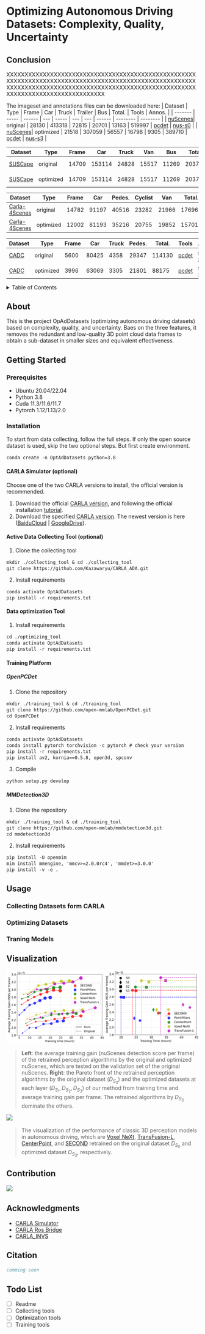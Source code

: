 # Optimizing Autonomous Driving Datasets: Complexity, Quality, Uncertainty

## Conclusion
XXXXXXXXXXXXXXXXXXXXXXXXXXXXXXXXXXXXXXXXXXXXXXXXXXXXXXXXXXXXXXXXXXXXXXXXXXXXXXXXXXXXXXXXXXXXXXXXXXXXXXXXXXXXXXXXXXXXXXXXXXXXXXXXXXXXXXXXXXXXXXXXXXXXXXXXXXXXXXXXXXXXXXXXXXXXXXXXXXXXXXX

The imageset and annotations files can be downloaded here:
| Dataset | Type | Frame | Car | Truck | Trailer | Bus | Total. | Tools | Annos. |
| ------- | ----- | ------ | --- | ----- | --- | --- | ------ | -------- | -------- |
| [nuScenes](https://www.nuscenes.org/)| original | 28130  | 413318 | 72815 | 20701 | 13163 | 519997 | [pcdet](https://github.com/open-mmlab/OpenPCDet) | [nus-s0]() |
| [nuScenes](https://www.nuscenes.org/)| optimized | 21518  | 307059 | 56557 | 16798 | 9305 | 389710 | [pcdet](https://github.com/open-mmlab/OpenPCDet) | [nus-s3]() |

| Dataset | Type | Frame | Car | Truck | Van | Bus | Total. | Tools | Annos. |
| ------- | ----- | ------ | --- | ----- | --- | --- | ------ | -------- | -------- |
| [SUSCape](https://suscape.net/home) | original | 14709 | 153114 | 24828 | 15517 | 11269 | 203728 | [mmdet3d](https://github.com/naurril/mmdetection3d) | [sus-s0]() |
| [SUSCape](https://suscape.net/home) | optimized | 14709 | 153114 | 24828 | 15517 | 11269 | 203728 | [mmdet3d](https://github.com/naurril/mmdetection3d) | [sus-s3]() |

| Dataset | Type | Frame | Car | Pedes. | Cyclist | Van | Total. | Tools | Annos. |
| ------- | ----- | ------ | --- | ----- | --- | --- | ------ | -------- | -------- |
| [Carla-4Scenes](https://www.kaggle.com/datasets/ghosnp/carla-4scenes) | original | 14782 | 91197 | 40516 | 23282 | 21966 | 176961 | [pcdet](https://github.com/Kazawaryu/pcdet) | [sus-s0]() |
| [Carla-4Scenes](https://www.kaggle.com/datasets/ghosnp/carla-4scenes) | optimized | 12002 | 81193 | 35216 | 20755 | 19852 | 157016 | [pcdet](https://github.com/Kazawaryu/pcdet) | [sus-s3]() |


| Dataset | Type | Frame | Car | Truck | Pedes. | Total. | Tools | Annos. |
| ------- | ----- | ------ | --- | ----- | --- | ------ | -------- | -------- |
| [CADC](http://cadcd.uwaterloo.ca/) | original | 5600 | 80425 | 4358 | 29347 | 114130 | [pcdet](https://github.com/mpitropov/OpenPCDet) | [cadc-s0]()  |
| [CADC](http://cadcd.uwaterloo.ca/) | optimized | 3996 | 63069 | 3305 | 21801 | 88175 | [pcdet](https://github.com/mpitropov/OpenPCDet) | [cadc-s3]()  |
<details>
  <summary>Table of Contents</summary>
  <ol>
    <li>
      <a href="#about">About</a>
    </li>
    <li>
      <a href="#getting-started">Getting Started</a>
      <ul>
        <li><a href="#prerequisites">Prerequisites</a></li>
        <li><a href="#installation">Installation</a></li>
      </ul>
    </li>
    <li><a href="#usage">Usage</a></li>
    <li><a href="#visualization">Visualization</a></li>
    <li><a href="#contribution">Contribution</a></li>
    <li><a href="#license">License</a></li>
    <li><a href="#contact">Contact</a></li>
    <li><a href="#acknowledgments">Acknowledgments</a></li>
    <li><a href="#citation">Citation</a></li>
    <li><a href="#todo-list">Todo List</a></li>
  </ol>
</details>



## About

This is the project OpAdDatasets (optimizing autonomous driving datasets) based on complexity, quality, and uncertainty. Baes on the three features, it removes the redundant and low-quality 3D point cloud data frames to obtain a sub-dataset in smaller sizes and equivalent effectiveness.

## Getting Started

### Prerequisites

- Ubuntu 20.04/22.04
- Python 3.8
- Cuda 11.3/11.6/11.7
- Pytorch 1.12/1.13/2.0

### Installation

To start from data collecting, follow the full steps. If only the open source dataset is used, skip the two optional steps. But first create environment.
``` shell
conda create -n OptAdDatasets python=3.8
```

#### CARLA Simulator (optional)

Choose one of the two CARLA versions to install, the official version is recommended.

1. Download the official [CARLA version](https://github.com/carla-simulator/carla/releases/tag/0.9.15/), and following the official installation [tutorial](https://carla.readthedocs.io/en/0.9.15/start_quickstart/).
2. Download the specified [CARLA version](http://gofile.me/6MDrn/UOvykgikS). The newest version is here ([BaiduCloud](https://pan.baidu.com/share/init?surl=iLcAsa1yJSYNcisP1ymfow&pwd=b5au) | [GoogleDrive](https://drive.google.com/file/d/1kHZM-gMMSq9b4UvzKXK5PkzfXLoXZmkx/view)).

#### Active Data Collecting Tool (optional)

1. Clone the collecting tool

``` shell
mkdir ./collecting_tool & cd ./collecting_tool
git clone https://github.com/Kazawaryu/CARLA_ADA.git
```

2. Install requirements

``` shell
conda activate OptAdDatasets
pip install -r requirements.txt
```

#### Data optimization Tool
1. Install requirements
``` shell
cd ./optimizing_tool
conda activate OptAdDatasets
pip install -r requirements.txt
```
#### Training Platform

##### OpenPCDet
1. Clone the repository
``` shell
mkdir ./training_tool & cd ./training_tool
git clone https://github.com/open-mmlab/OpenPCDet.git
cd OpenPCDet
```
2. Install requirements
``` shell
conda activate OptAdDatasets
conda install pytorch torchvision -c pytorch # check your version
pip install -r requirements.txt
pip install av2, kornia==0.5.8, open3d, spconv
```
3. Compile
``` shell
python setup.py develop
```
    
##### MMDetection3D
1. Clone the repository
``` shell
mkdir ./training_tool & cd ./training_tool
git clone https://github.com/open-mmlab/mmdetection3d.git
cd mmdetection3d
```
2. Install requirements
``` shell
pip install -U openmim
mim install mmengine, 'mmcv>=2.0.0rc4', 'mmdet>=3.0.0'
pip install -v -e .
```

## Usage

### Collecting Datasets form CARLA

### Optimizing Datasets

### Traning Models

## Visualization
![](./Docs/figures/readme-dataset-dom.png)

> **Left**: the average training gain (nuScenes detection score per frame) of the retrained perception algorithms by the original and optimized nuScenes, which are tested on the validation set of the original nuScenes. **Right**: the Pareto front of the retrained perception algorithms by the original dataset ($D_{S_0}$) and the optimized datasets at each layer ($D_{S_1}, D_{S_2}, D_{S_3}$) of our method from training time and average training gain per frame. The retrained algorithms by $D_{S_3}$ dominate the others.

![](./Docs/figures/readme-model-perf.png)
> The visualization of the performance of classic 3D perception models in autonomous driving, which are [Voxel NeXt](https://github.com/dvlab-research/VoxelNeXt), [TransFusion-L](https://github.com/XuyangBai/TransFusion), [CenterPoint](https://github.com/tianweiy/CenterPoint), and [SECOND](https://github.com/traveller59/second.pytorch?tab=readme-ov-file) retrained on the original dataset $D_{S_0}$ and optimized dataset $D_{S_3}$, respectively.

## Contribution

<a href="https://github.com/Kazawaryu/OptAdDatasets/graphs/contributors">
  <img src="https://contrib.rocks/image?repo=Kazawaryu/OptAdDatasets" />
</a>

## Acknowledgments

- [CARLA Simulator](https://carla.org/)
- [CARLA Ros Bridge](https://github.com/carla-simulator/ros-bridge)
- [CARLA_INVS](https://github.com/zijianzhang/CARLA_INVS)

## Citation

```bib
comming soon
```

## Todo List

- [ ] Readme
- [ ] Collecting tools
- [ ] Optimization tools
- [ ] Training tools
